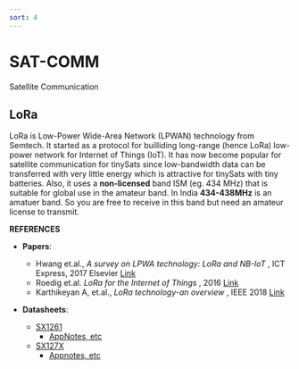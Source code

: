 ```yaml
---
sort: 4
---
```


# SAT-COMM

Satellite Communication 

## LoRa

LoRa is Low-Power Wide-Area Network (LPWAN) technology from Semtech. It started as a protocol for builliding long-range (hence LoRa) low-power network for Internet of Things (IoT). It has now become popular for satellite communication for tinySats since low-bandwidth data can be transferred with very little energy which is attractive for tinySats with tiny batteries. Also, it uses a **non-licensed** band ISM (eg. 434 MHz) that is suitable for global use in the amateur band. In India **434-438MHz** is an amatuer band. So you are free to receive in this band but need an amateur license to transmit. 

**REFERENCES**

- **Papers**:
  - Hwang et.al., _A survey on LPWA technology: LoRa and NB-IoT_ , ICT Express, 2017 Elsevier [Link](https://www.sciencedirect.com/science/article/pii/S2405959517300061)
  - Roedig et.al. _LoRa for the Internet of Things_ , 2016 [Link](https://eprints.lancs.ac.uk/id/eprint/77615/1/MadCom2016_LoRa_MAC.pdf)
  - Karthikeyan A, et.al., _LoRa technology-an overview_ , IEEE 2018 [Link](https://ieeexplore.ieee.org/iel7/8466240/8474542/08474715.pdf)

- **Datasheets**:
  - [SX1261](https://www.dropbox.com/s/ct5q16a4aohzl1a/Datasheet-SX1261-2_V2_1.pdf)
    - [AppNotes, etc](https://www.semtech.com/products/wireless-rf/lora-connect/sx1261#documentation)
  - [SX127X](https://www.dropbox.com/s/9ohuuyscbmycjts/Datasheet-SX1276-7-8-9_W_APP_V7.pdf)
    - [Appnotes, etc](https://www.semtech.com/products/wireless-rf/lora-connect/sx1278#documentation)
